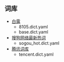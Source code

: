## 词库

- [白露](https://github.com/gaboolic/rime-frost/tree/master)
    - 8105.dict.yaml
    - base.dict.yaml
- [搜狗网络最新热词](https://pinyin.sogou.com/dict/detail/index/4)
    - sogou_hot.dict.yaml
- [腾讯词库](https://github.com/iDvel/rime-ice)
    - tencent.dict.yaml
